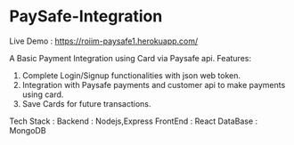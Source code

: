 # PaySafe-Integration
Live Demo : https://roiim-paysafe1.herokuapp.com/

A Basic Payment Integration using Card via Paysafe api.
Features:
1. Complete Login/Signup functionalities with json web token.
2. Integration with Paysafe payments and customer api to make payments using card.
3. Save Cards for future transactions.

Tech Stack : 
Backend : Nodejs,Express
FrontEnd : React
DataBase : MongoDB
